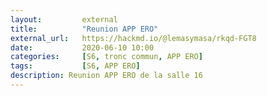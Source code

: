 ```yaml
---
layout:         external
title:          "Reunion APP ERO"
external_url:   https://hackmd.io/@lemasymasa/rkqd-FGT8
date:           2020-06-10 10:00
categories:     [S6, tronc commun, APP ERO]
tags:           [S6, APP ERO]
description: Reunion APP ERO de la salle 16
---
```


